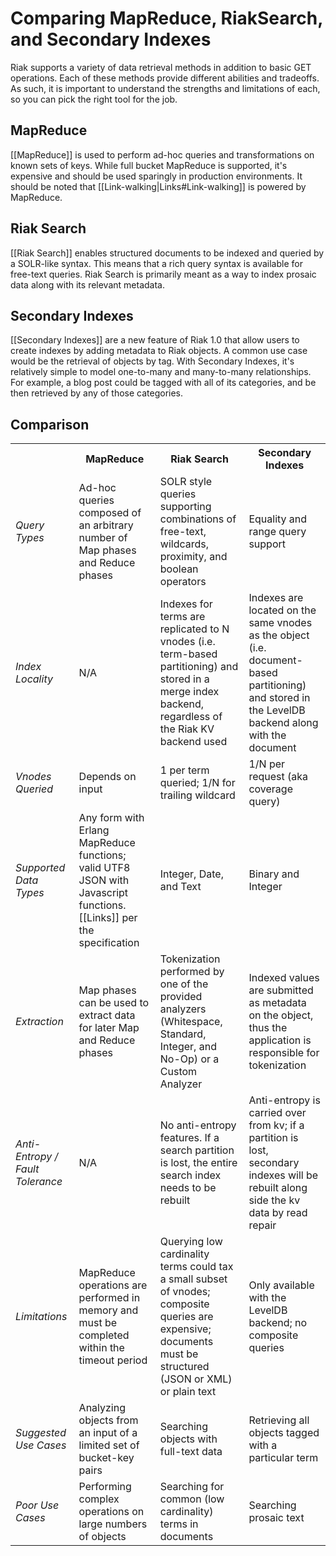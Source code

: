 # Comparing MapReduce, RiakSearch, and Secondary Indexes

Riak supports a variety of data retrieval methods in addition to basic GET
operations. Each of these methods provide different abilities and tradeoffs. As
such, it is important to understand the strengths and limitations of each, so 
you can pick the right tool for the job.

## MapReduce

[[MapReduce]] is used to perform ad-hoc queries and transformations on known
sets of keys. While full bucket MapReduce is supported, it's expensive and 
should be used sparingly in production environments. It should be noted that
[[Link-walking|Links#Link-walking]] is powered by MapReduce.

## Riak Search

[[Riak Search]] enables structured documents to be indexed and queried by a 
SOLR-like syntax. This means that a rich query syntax is available for free-text 
queries. Riak Search is primarily meant as a way to index prosaic data along 
with its relevant metadata.

## Secondary Indexes

[[Secondary Indexes]] are a new feature of Riak 1.0 that allow users to create 
indexes by adding metadata to Riak objects. A common use case would be the 
retrieval of objects by tag. With Secondary Indexes, it's relatively simple to 
model one-to-many and many-to-many relationships. For example, a blog post could 
be tagged with all of its categories, and be then retrieved by any of those 
categories.

## Comparison

<table>
    <tr>
        <th>&nbsp;</th>
        <th>MapReduce</th>
        <th>Riak Search</th>
        <th>Secondary Indexes</th>
    </tr>
    <tr>
        <td><em>Query Types</em></td>
        <td>Ad-hoc queries composed of an arbitrary number of Map phases and
            Reduce phases</td>
        <td>SOLR style queries supporting combinations of free-text, wildcards, 
            proximity, and boolean operators</td>
        <td>Equality and range query support</td>
    </tr>
    <tr>
        <td><em>Index Locality</em></td>
        <td>N/A</td>
        <td>Indexes for terms are replicated to N vnodes (i.e. term-based 
            partitioning) and stored in a merge index backend, regardless of the 
            Riak KV backend used</td>
        <td>Indexes are located on the same vnodes as the object (i.e. 
            document-based partitioning) and stored in the LevelDB backend along 
            with the document</td>
    </tr>
    <tr>
        <td><em>Vnodes Queried</em></td>
        <td>Depends on input</td>
        <td>1 per term queried; 1/N for trailing wildcard</td>
        <td>1/N per request (aka coverage query)</td>
    </tr>
    <tr>
        <td><em>Supported Data Types</em></td>
        <td>Any form with Erlang MapReduce functions; valid UTF8 JSON with
            Javascript functions. [[Links]] per the specification</td>
        <td>Integer, Date, and Text</td>
        <td>Binary and Integer</td>
    </tr>
    <tr>
        <td><em>Extraction</em></td>
        <td>Map phases can be used to extract data for later Map and Reduce
            phases</td>
        <td>Tokenization performed by one of the provided analyzers (Whitespace, 
            Standard, Integer, and No-Op) or a Custom Analyzer</td>
        <td>Indexed values are submitted as metadata on the object, thus the 
            application is responsible for tokenization</td>
    </tr>
    <tr>
        <td><em>Anti-Entropy / Fault Tolerance</em></td>
        <td>N/A</td>
        <td>No anti-entropy features. If a search partition is lost, the entire
            search index needs to be rebuilt</td>
        <td>Anti-entropy is carried over from kv; if a partition is lost,
            secondary indexes will be rebuilt along side the kv data by read 
            repair</td>
    </tr>
    <tr>
        <td><em>Limitations</em></td>
        <td>MapReduce operations are performed in memory and must be completed 
            within the timeout period</td>
        <td>Querying low cardinality terms could tax a small subset of vnodes; 
            composite queries are expensive; documents must be structured (JSON 
            or XML) or plain text</td>
        <td>Only available with the LevelDB backend; no composite queries</td>
    </tr>
    <tr>
        <td><em>Suggested Use Cases</em></td>
        <td>Analyzing objects from an input of a limited set of bucket-key 
            pairs</td>
        <td>Searching objects with full-text data</td>
        <td>Retrieving all objects tagged with a particular term</td>
    </tr>
    <tr>
        <td><em>Poor Use Cases</em></td>
        <td>Performing complex operations on large numbers of objects</td>
        <td>Searching for common (low cardinality) terms in documents</td>
        <td>Searching prosaic text</td>
    </tr>
</table>